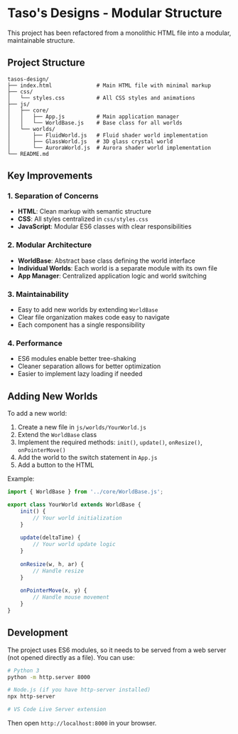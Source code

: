# Taso's Designs - Modular Structure

This project has been refactored from a monolithic HTML file into a modular, maintainable structure.

## Project Structure

```
tasos-design/
├── index.html              # Main HTML file with minimal markup
├── css/
│   └── styles.css          # All CSS styles and animations
├── js/
│   ├── core/
│   │   ├── App.js          # Main application manager
│   │   └── WorldBase.js    # Base class for all worlds
│   └── worlds/
│       ├── FluidWorld.js   # Fluid shader world implementation
│       ├── GlassWorld.js   # 3D glass crystal world
│       └── AuroraWorld.js  # Aurora shader world implementation
└── README.md
```

## Key Improvements

### 1. **Separation of Concerns**
- **HTML**: Clean markup with semantic structure
- **CSS**: All styles centralized in `css/styles.css`
- **JavaScript**: Modular ES6 classes with clear responsibilities

### 2. **Modular Architecture**
- **WorldBase**: Abstract base class defining the world interface
- **Individual Worlds**: Each world is a separate module with its own file
- **App Manager**: Centralized application logic and world switching

### 3. **Maintainability**
- Easy to add new worlds by extending `WorldBase`
- Clear file organization makes code easy to navigate
- Each component has a single responsibility

### 4. **Performance**
- ES6 modules enable better tree-shaking
- Cleaner separation allows for better optimization
- Easier to implement lazy loading if needed

## Adding New Worlds

To add a new world:

1. Create a new file in `js/worlds/YourWorld.js`
2. Extend the `WorldBase` class
3. Implement the required methods: `init()`, `update()`, `onResize()`, `onPointerMove()`
4. Add the world to the switch statement in `App.js`
5. Add a button to the HTML

Example:
```javascript
import { WorldBase } from '../core/WorldBase.js';

export class YourWorld extends WorldBase {
    init() {
        // Your world initialization
    }
    
    update(deltaTime) {
        // Your world update logic
    }
    
    onResize(w, h, ar) {
        // Handle resize
    }
    
    onPointerMove(x, y) {
        // Handle mouse movement
    }
}
```

## Development

The project uses ES6 modules, so it needs to be served from a web server (not opened directly as a file). You can use:

```bash
# Python 3
python -m http.server 8000

# Node.js (if you have http-server installed)
npx http-server

# VS Code Live Server extension
```

Then open `http://localhost:8000` in your browser.



